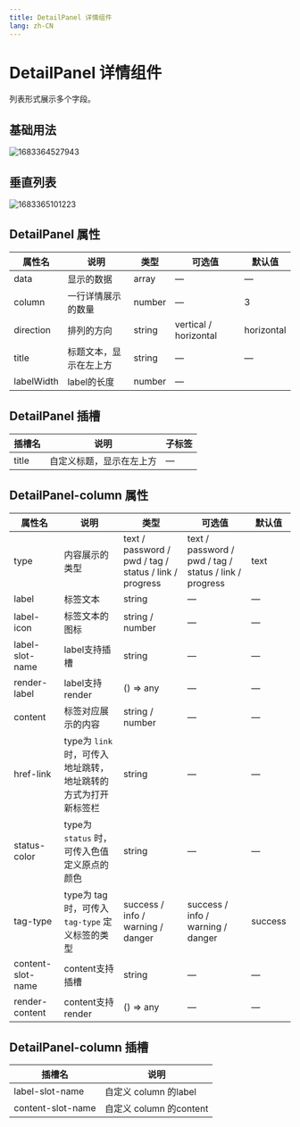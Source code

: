 ```yaml
---
title: DetailPanel 详情组件
lang: zh-CN
---
```


# DetailPanel 详情组件

列表形式展示多个字段。

## 基础用法

![1683364527943](C:\Users\xuling_lc\AppData\Roaming\Typora\typora-user-images\1683364527943.png)

## 垂直列表

![1683365101223](C:\Users\xuling_lc\AppData\Roaming\Typora\typora-user-images\1683365101223.png)

## DetailPanel 属性

| 属性名     | 说明                   | 类型   | 可选值                | 默认值     |
| ---------- | ---------------------- | ------ | --------------------- | ---------- |
| data       | 显示的数据             | array  | —                     | —          |
| column     | 一行详情展示的数量     | number | —                     | 3          |
| direction  | 排列的方向             | string | vertical / horizontal | horizontal |
| title      | 标题文本，显示在左上方 | string | —                     | —          |
| labelWidth | label的长度            | number | —                     |            |

## DetailPanel 插槽

| 插槽名 | 说明                     | 子标签 |
| ------ | ------------------------ | ------ |
| title  | 自定义标题，显示在左上方 | —      |

## DetailPanel-column 属性

| 属性名            | 说明                                                         | 类型                                                   | 可选值                                                 | 默认值  |
| ----------------- | ------------------------------------------------------------ | ------------------------------------------------------ | ------------------------------------------------------ | ------- |
| type              | 内容展示的类型                                               | text / password / pwd / tag / status / link / progress | text / password / pwd / tag / status / link / progress | text    |
| label             | 标签文本                                                     | string                                                 | —                                                      | —       |
| label-icon        | 标签文本的图标                                               | string / number                                        | —                                                      | —       |
| label-slot-name   | label支持插槽                                                | string                                                 | —                                                      | —       |
| render-label      | label支持render                                              | () => any                                              | —                                                      | —       |
| content           | 标签对应展示的内容                                           | string / number                                        | —                                                      | —       |
| href-link         | type为 `link` 时，可传入地址跳转，地址跳转的方式为打开新标签栏 | string                                                 | —                                                      | —       |
| status-color      | type为 `status` 时，可传入色值定义原点的颜色                 | string                                                 | —                                                      | —       |
| tag-type          | type为 tag 时，可传入 `tag-type`  定义标签的类型             | success / info / warning / danger                      | success / info / warning / danger                      | success |
| content-slot-name | content支持插槽                                              | string                                                 | —                                                      | —       |
| render-content    | content支持render                                            | () => any                                              | —                                                      | —       |

## DetailPanel-column 插槽

| 插槽名            | 说明                    |
| ----------------- | ----------------------- |
| label-slot-name   | 自定义 column 的label   |
| content-slot-name | 自定义 column 的content |
